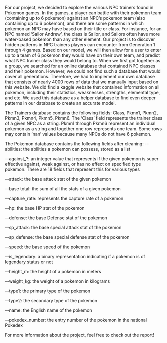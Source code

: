 For our project, we decided to explore the various NPC trainers found in Pokemon games. In the games, a player can battle with their pokemon team (containing up to 6 pokemon) against an NPC’s pokemon team (also containing up to 6 pokemon), and there are some patterns in which pokemon an NPC may have based on their title or class. For instance, for an NPC named ‘Sailor Andrew’, the class is Sailor, and Sailors often have more water-based pokemon than any other element. Our project is to discover hidden patterns in NPC trainers players can encounter from Generation 1 through 4 games. Based on our model, we will then allow for a user to enter up to a team of 6 pokemon they would have on their own team, and predict what NPC trainer class they would belong to.
When we first got together as a group, we searched for an online database that contained NPC classes and their pokemon. However, we could not find such a database that would cover all generations. Therefore, we had to implement our own database that consists of nearly 4000 rows of data that we manually input based on this website. We did find a kaggle website that contained information on all pokemon, including their statistics, weaknesses, strengths, elemental type, and etc. We used this database as a helper database to find even deeper patterns in our database to create an accurate model.

The Trainers database contains the following fields: Class, Pkmn1, Pkmn2, Pkmn3, Pkmn4, Pkmn5, Pkmn6. The ‘Class’ field represents the trainer class of a given NPC as a string. Pkmn1 through Pkmn6 represent an individual pokemon as a string and together one row represents one team. Some rows may contain ‘nan’ values because many NPCs do not have 6 pokemon. 

The Pokemon database contains the following fields after cleaning:
--abilities: the abilities a pokemon can possess, stored as a list

--against_?: an integer value that represents if the given pokemon is super effective against, weak against, or has no effect on specified type pokemon. There are 18 fields that represent this for various types

--attack: the base attack stat of the given pokemon

--base total: the sum of all the stats of a given pokemon

--capture_rate: represents the capture rate of a pokemon

--hp: the base HP stat of the pokemon

--defense: the base Defense stat of the pokemon

--sp_attack: the base special attack stat of the pokemon

--sp_defense: the base special defense stat of the pokemon

--speed: the base speed of the pokemon

--is_legendary: a binary representation indicating if a pokemon is of legendary status or not

--height_m: the height of a pokemon in meters

--weight_kg: the weight of a pokemon in kilograms

--type1: the primary type of the pokemon

--type2: the secondary type of the pokemon

--name: the English name of the pokemon

--pokedex_number: the entry number of the pokemon in the national Pokedex

For more information about the project, feel free to check out the report!
